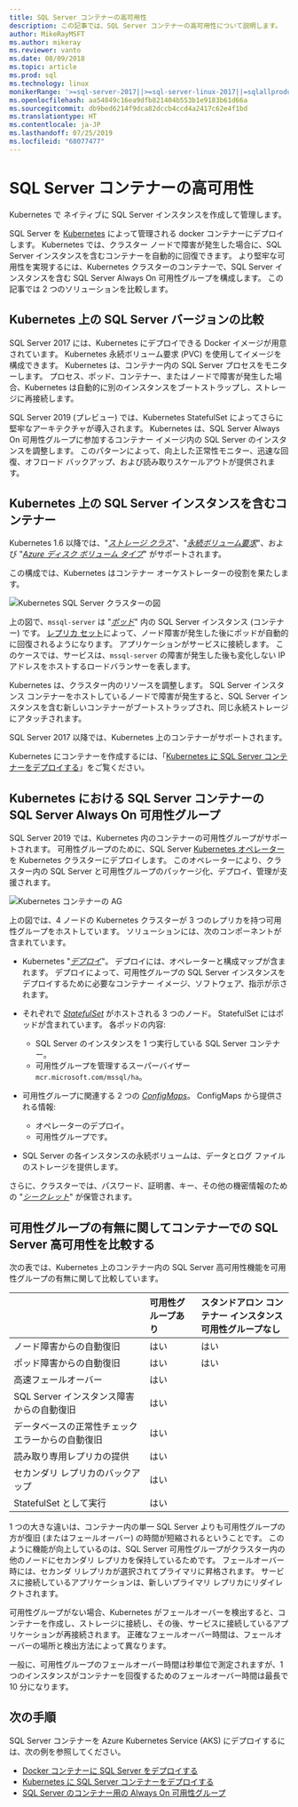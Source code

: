 ```yaml
---
title: SQL Server コンテナーの高可用性
description: この記事では、SQL Server コンテナーの高可用性について説明します。
author: MikeRayMSFT
ms.author: mikeray
ms.reviewer: vanto
ms.date: 08/09/2018
ms.topic: article
ms.prod: sql
ms.technology: linux
monikerRange: '>=sql-server-2017||>=sql-server-linux-2017||=sqlallproducts-allversions'
ms.openlocfilehash: aa54849c16ea9dfb821404b553b1e9183b61d66a
ms.sourcegitcommit: db9bed6214f9dca82dccb4ccd4a2417c62e4f1bd
ms.translationtype: HT
ms.contentlocale: ja-JP
ms.lasthandoff: 07/25/2019
ms.locfileid: "68077477"
---
```

# <a name="high-availability-for-sql-server-containers"></a>SQL Server コンテナーの高可用性

Kubernetes で ネイティブに SQL Server インスタンスを作成して管理します。

SQL Server を [Kubernetes](https://kubernetes.io/) によって管理される docker コンテナーにデプロイします。 Kubernetes では、クラスター ノードで障害が発生した場合に、SQL Server インスタンスを含むコンテナーを自動的に回復できます。 より堅牢な可用性を実現するには、Kubernetes クラスターのコンテナーで、SQL Server インスタンスを含む SQL Server Always On 可用性グループを構成します。 この記事では 2 つのソリューションを比較します。

## <a name="compare-sql-server-versions-on-kubernetes"></a>Kubernetes 上の SQL Server バージョンの比較

SQL Server 2017 には、Kubernetes にデプロイできる Docker イメージが用意されています。 Kubernetes 永続ボリューム要求 (PVC) を使用してイメージを構成できます。 Kubernetes は、コンテナー内の SQL Server プロセスをモニターします。 プロセス、ポッド、コンテナー、またはノードで障害が発生した場合、Kubernetes は自動的に別のインスタンスをブートストラップし、ストレージに再接続します。

SQL Server 2019 (プレビュー) では、Kubernetes StatefulSet によってさらに堅牢なアーキテクチャが導入されます。 Kubernetes は、SQL Server Always On 可用性グループに参加するコンテナー イメージ内の SQL Server のインスタンスを調整します。 このパターンによって、向上した正常性モニター、迅速な回復、オフロード バックアップ、および読み取りスケールアウトが提供されます。  

## <a name="container-with-sql-server-instance-on-kubernetes"></a>Kubernetes 上の SQL Server インスタンスを含むコンテナー

Kubernetes 1.6 以降では、"[*ストレージ クラス*](https://kubernetes.io/docs/concepts/storage/storage-classes/)"、"[*永続ボリューム要求*](https://kubernetes.io/docs/concepts/storage/storage-classes/#persistentvolumeclaims)"、および "[*Azure ディスク ボリューム タイプ*](https://github.com/kubernetes/examples/tree/master/staging/volumes/azure_disk)" がサポートされます。 

この構成では、Kubernetes はコンテナー オーケストレーターの役割を果たします。 

![Kubernetes SQL Server クラスターの図](media/tutorial-sql-server-containers-kubernetes/kubernetes-sql.png)

上の図で、`mssql-server` は "[*ポッド*](https://kubernetes.io/docs/concepts/workloads/pods/pod/)" 内の SQL Server インスタンス (コンテナー) です。 [レプリカ セット](https://kubernetes.io/docs/concepts/workloads/controllers/replicaset/)によって、ノード障害が発生した後にポッドが自動的に回復されるようになります。 アプリケーションがサービスに接続します。 このケースでは、サービスは、`mssql-server` の障害が発生した後も変化しない IP アドレスをホストするロードバランサーを表します。

Kubernetes は、クラスター内のリソースを調整します。 SQL Server インスタンス コンテナーをホストしているノードで障害が発生すると、SQL Server インスタンスを含む新しいコンテナーがブートストラップされ、同じ永続ストレージにアタッチされます。

SQL Server 2017 以降では、Kubernetes 上のコンテナーがサポートされます。

Kubernetes にコンテナーを作成するには、「[Kubernetes に SQL Server コンテナーをデプロイする](tutorial-sql-server-containers-kubernetes.md)」をご覧ください。

## <a name="a-sql-server-always-on-availability-group-on-sql-server-containers-in-kubernetes"></a>Kubernetes における SQL Server コンテナーの SQL Server Always On 可用性グループ

SQL Server 2019 では、Kubernetes 内のコンテナーの可用性グループがサポートされます。 可用性グループのために、SQL Server [Kubernetes オペレーター](https://coreos.com/blog/introducing-operators.html)を Kubernetes クラスターにデプロイします。 このオペレーターにより、クラスター内の SQL Server と可用性グループのパッケージ化、デプロイ、管理が支援されます。

![Kubernetes コンテナーの AG](media/tutorial-sql-server-ag-containers-kubernetes/KubernetesCluster.png)

上の図では、4 ノードの Kubernetes クラスターが 3 つのレプリカを持つ可用性グループをホストしています。 ソリューションには、次のコンポーネントが含まれています。

* Kubernetes "[*デプロイ*](https://kubernetes.io/docs/concepts/workloads/controllers/deployment/)"。 デプロイには、オペレーターと構成マップが含まれます。 デプロイによって、可用性グループの SQL Server インスタンスをデプロイするために必要なコンテナー イメージ、ソフトウェア、指示が示されます。

* それぞれで [*StatefulSet*](https://kubernetes.io/docs/concepts/workloads/controllers/statefulset/) がホストされる 3 つのノード。 StatefulSet にはポッドが含まれています。 各ポッドの内容:
  * SQL Server のインスタンスを 1 つ実行している SQL Server コンテナー。
  * 可用性グループを管理するスーパーバイザー `mcr.microsoft.com/mssql/ha`。

* 可用性グループに関連する 2 つの [*ConfigMaps*](https://kubernetes.io/docs/tasks/configure-pod-container/configure-pod-configmap/)。 ConfigMaps から提供される情報:
  * オペレーターのデプロイ。
  * 可用性グループです。

 * SQL Server の各インスタンスの永続ボリュームは、データとログ ファイルのストレージを提供します。

さらに、クラスターでは、パスワード、証明書、キー、その他の機密情報のための "[*シークレット*](https://kubernetes.io/docs/concepts/configuration/secret/)" が保管されます。

## <a name="compare-sql-server-high-availability-on-containers-with-and-without-the-availability-group"></a>可用性グループの有無に関してコンテナーでの SQL Server 高可用性を比較する

次の表では、Kubernetes 上のコンテナー内の SQL Server 高可用性機能を可用性グループの有無に関して比較しています。

| |可用性グループあり | スタンドアロン コンテナー インスタンス<br/> 可用性グループなし
|:------|:------|:------
|ノード障害からの自動復旧 | はい | はい
|ポッド障害からの自動復旧 | はい | はい
|高速フェールオーバー |はい |
|SQL Server インスタンス障害からの自動復旧 | はい | 
|データベースの正常性チェック エラーからの自動復旧 | はい | 
|読み取り専用レプリカの提供 | はい |
|セカンダリ レプリカのバックアップ | はい | 
|StatefulSet として実行 | はい | 

1 つの大きな違いは、コンテナー内の単一 SQL Server よりも可用性グループの方が復旧 (またはフェールオーバー) の時間が短縮されるということです。 このように機能が向上しているのは、SQL Server 可用性グループがクラスター内の他のノードにセカンダリ レプリカを保持しているためです。 フェールオーバー時には、セカンダ リレプリカが選択されてプライマリに昇格されます。 サービスに接続しているアプリケーションは、新しいプライマリ レプリカにリダイレクトされます。

可用性グループがない場合、Kubernetes がフェールオーバーを検出すると、コンテナーを作成し、ストレージに接続し、その後、サービスに接続しているアプリケーションが再接続されます。 正確なフェールオーバー時間は、フェールオーバーの場所と検出方法によって異なります。 

一般に、可用性グループのフェールオーバー時間は秒単位で測定されますが、1 つのインスタンスがコンテナーを回復するためのフェールオーバー時間は最長で 10 分になります。

## <a name="next-steps"></a>次の手順

SQL Server コンテナーを Azure Kubernetes Service (AKS) にデプロイするには、次の例を参照してください。

* [Docker コンテナーに SQL Server をデプロイする](sql-server-linux-configure-docker.md)
* [Kubernetes に SQL Server コンテナーをデプロイする](tutorial-sql-server-containers-kubernetes.md)
* [SQL Server のコンテナー用の Always On 可用性グループ](sql-server-ag-kubernetes.md)

